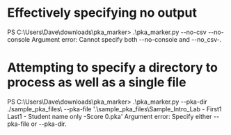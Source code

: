 # Effectively specifying no output
PS C:\Users\Dave\downloads\pka_marker> .\pka_marker.py --no-csv --no-console
Argument error: Cannot specify both --no-console and --no_csv-.

# Attempting to specify a directory to process as well as a single file
PS C:\Users\Dave\downloads\pka_marker> .\pka_marker.py --pka-dir ./sample_pka_files\  --pka-file '.\sample_pka_files\Sample_Intro_Lab - First1 Last1 - Student name only -Score 0.pka'
Argument error: Specify either --pka-file or --pka-dir.
